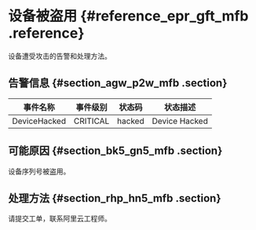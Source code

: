 # 设备被盗用 {#reference_epr_gft_mfb .reference}

设备遭受攻击的告警和处理方法。

## 告警信息 {#section_agw_p2w_mfb .section}

|事件名称|事件级别|状态码|状态描述|
|----|----|---|----|
|DeviceHacked|CRITICAL|hacked|Device Hacked|

## 可能原因 {#section_bk5_gn5_mfb .section}

设备序列号被盗用。

## 处理方法 {#section_rhp_hn5_mfb .section}

请提交工单，联系阿里云工程师。

